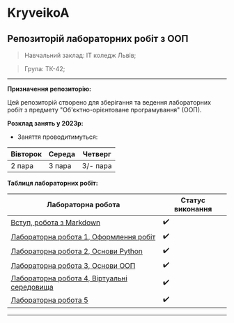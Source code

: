 # KryveikoA
## Репозиторій лабораторних робіт з ООП
> Навчальний заклад: ІТ коледж Львів;

> Група: ТК-42;
---

**Призначення репозиторію:**

Цей репозиторій створено для зберігання та ведення лабораторних робіт з предмету "Об'єктно-орієнтоване програмування" (ООП).

**Розклад занять у 2023р:**

- Заняття проводитимуться:

| Вівторок | Середа | Четверг |
|----------|--------|---------|
| 2 пара   | 3 пара | 3/- пара|


**Таблиця лабораторних робіт:**

| Лабораторна робота | Статус виконання |
|---------------------|------------------|
| [Вступ, робота з Markdown](init/README.md)                        | :heavy_check_mark: |
| [Лабораторна робота 1, Оформлення робіт](1_lab/README.md)         | :heavy_check_mark: |
| [Лабораторна робота 2, Основи Python](2_lab/README.md)            | :heavy_check_mark: |
| [Лабораторна робота 3, Основи ООП](3_lab/README.md)               | :heavy_check_mark: |
| [Лабораторна робота 4, Віртуальні середовища](4_lab/README.md)    | :heavy_check_mark: |
| [Лабораторна робота 5](https://bobasb.github.io/2023_tk41_oop/)   | :heavy_check_mark: |


---
